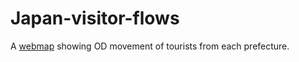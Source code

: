 # Japan-visitor-flows
A [webmap](https://harukihoshii.github.io/Japan-visitor-flows/) showing OD movement of tourists from each prefecture. 
